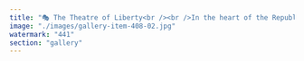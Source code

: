 ```yaml
---
title: "🎭 The Theatre of Liberty<br /><br />In the heart of the Republic, a paradox performs nightly.<br /><br />The stage is draped in bleu-blanc-rouge, and the script sings of liberté. But behind the curtain, the lines are edited in real time—for your protection, they say. Words must now pass customs before crossing borders of thought.<br /><br />Across the EU, algorithms don robes of censorship, adjudicating nuance in milliseconds. Flags wave, constitutions are cited—but dissent whispers beneath firewalls and policy PDFs.<br /><br />Is it safety? Or a quiet erosion masquerading as order?<br /><br />Because when freedom is micromanaged, and speech rerouted through bureaucratic proxies, the question is no longer what you're allowed to say—but who decides what you should think.<br /><br />A system out of sync can't silence the rhythm forever."
image: "./images/gallery-item-408-02.jpg"
watermark: "441"
section: "gallery"
---
```

